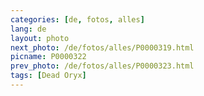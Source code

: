 ```yaml
---
categories: [de, fotos, alles]
lang: de
layout: photo
next_photo: /de/fotos/alles/P0000319.html
picname: P0000322
prev_photo: /de/fotos/alles/P0000323.html
tags: [Dead Oryx]
---
```


